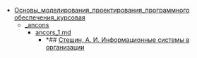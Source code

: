 - <a href = "F:\Node_projects\Node_Way\NBase\_Md\_Index\_TGUniversitet\I_kurs\Основы_моделирования_проектирования_программного обеспечения_курсовая\cat.Основы_моделирования_проектирования_программного обеспечения_курсовая\dir.Основы_моделирования_проектирования_программного обеспечения_курсовая.md">Основы_моделирования_проектирования_программного обеспечения_курсовая</a>
    - <a href = "F:\Node_projects\Node_Way\NBase\_Md\_Index\_TGUniversitet\I_kurs\Основы_моделирования_проектирования_программного обеспечения_курсовая\_ancons\cat._ancons\dir._ancons.md">_ancons</a>
        - <a href = "F:\Node_projects\Node_Way\NBase\_Md\_Index\_TGUniversitet\I_kurs\Основы_моделирования_проектирования_программного обеспечения_курсовая\_ancons\ancors_1.md">ancors_1.md</a>
            - *## [Стешин, А. И. Информационные системы в организации](http://www.iprbookshop.ru/epd-reader?publicationId=79629)
    
